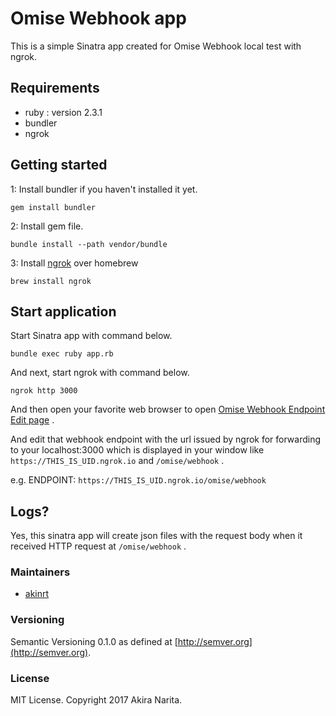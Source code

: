 # Omise Webhook app

This is a simple Sinatra app created for Omise Webhook local test with ngrok.

## Requirements

- ruby : version 2.3.1
- bundler
- ngrok

## Getting started

1: Install bundler if you haven't installed it yet.

```shell
gem install bundler
```

2: Install gem file.

```shell
bundle install --path vendor/bundle
```

3: Install [ngrok](https://ngrok.com/) over homebrew

```shell
brew install ngrok
```

## Start application

Start Sinatra app with command below.

```shell
bundle exec ruby app.rb
```

And next, start ngrok with command below.

```shell
ngrok http 3000
```

And then open your favorite web browser to open [Omise Webhook Endpoint Edit page](https://dashboard.omise.co/test/webhooks/edit) .

And edit that webhook endpoint with the url issued by ngrok for forwarding to your localhost:3000 which is displayed in your window like `https://THIS_IS_UID.ngrok.io` and `/omise/webhook` .

e.g. ENDPOINT:  `https://THIS_IS_UID.ngrok.io/omise/webhook`

## Logs?

Yes, this sinatra app will create json files with the request body when it received HTTP request at `/omise/webhook` .

### Maintainers

- [akinrt](https://github.com/akinrt)

### Versioning

Semantic Versioning 0.1.0 as defined at [http://semver.org](http://semver.org).

### License

MIT License. Copyright 2017 Akira Narita.